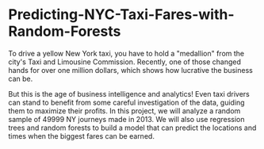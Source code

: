 # Predicting-NYC-Taxi-Fares-with-Random-Forests
To drive a yellow New York taxi, you have to hold a "medallion" from the city's Taxi and Limousine Commission. Recently, one of those changed hands for over one million dollars, which shows how lucrative the business can be.

But this is the age of business intelligence and analytics! Even taxi drivers can stand to benefit from some careful investigation of the data, guiding them to maximize their profits. In this project, we will analyze a random sample of 49999 NY journeys made in 2013. We will also use regression trees and random forests to build a model that can predict the locations and times when the biggest fares can be earned.
